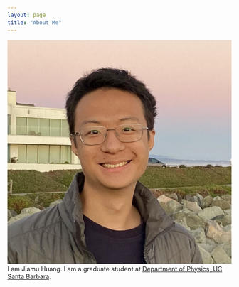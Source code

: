 ```yaml
---
layout: page
title: "About Me"
---
```

![Profile Photo](https://github.com/jiamuH/jiamuH.github.io/blob/master/Website_Image.jpg)
I am Jiamu Huang. I am a graduate student at [Department of Physics, UC Santa Barbara](https://www.physics.ucsb.edu/home).
